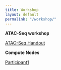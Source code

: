 ```yaml
---
title: Workshop
layout: default
permalink: "/workshop/"
---
```


**ATAC-Seq workshop**

[ATAC-Seq Handout](https://tobiasrausch.com/courses/bertinoro2019/atac.html)

**Compute Nodes**

[Participant1](ec2-54-93-126-143.eu-central-1.compute.amazonaws.com:8787)

